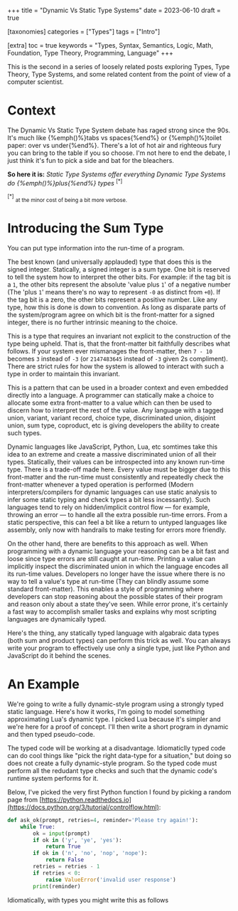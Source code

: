 +++
title = "Dynamic Vs Static Type Systems"
date = 2023-06-10
draft = true

[taxonomies]
categories = ["Types"]
tags = ["Intro"]

[extra]
toc = true
keywords = "Types, Syntax, Semantics, Logic, Math, Foundation, Type Theory, Programming, Language"
+++

This is the second in a series of loosely related posts exploring Types, Type Theory, Type Systems, and some related content from the point of view of a computer scientist.

# Context

The Dynamic Vs Static Type System debate has raged strong since the 90s. It's much like {%emph()%}tabs vs spaces{%end%} or {%emph()%}toilet paper: over vs under{%end%}. There's a lot of hot air and righteous fury you can bring to the table if you so choose. I'm not here to end the debate, I just think it's fun to pick a side and bat for the bleachers.

**So here it is:** *Static Type Systems offer everything Dynamic Type Systems do {%emph()%}plus{%end%} types* <sup>[*]</sup>

<sup>[*]</sup> <sub>at the minor cost of being a bit more verbose.</sub>

# Introducing the Sum Type

You can put type information into the run-time of a program.

The best known (and universally applauded) type that does this is the signed integer. Statically, a signed integer is a sum type. One bit is reserved to tell the system how to interpret the other bits. For example: if the tag bit is a `1`, the other bits represent the absolute 'value plus `1`' of a negative number (The 'plus `1`' means there's no way to represent `-0` as distinct from `+0`). If the tag bit is a zero, the other bits represent a positive number. Like any type, how this is done is down to convention. As long as disparate parts of the system/program agree on which bit is the front-matter for a signed integer, there is no further intrinsic meaning to the choice.

This is a type that requires an invariant not explicit to the construction of the type being upheld. That is, that the front-matter bit faithfully describes what follows. If your system ever mismanages the front-matter, then `7 - 10` becomes `3` instead of `-3` (or `2147483645` instead of `-3` given 2s compliment). There are strict rules for how the system is allowed to interact with such a type in order to maintain this invariant.

This is a pattern that can be used in a broader context and even embedded directly into a language. A programmer can statically make a choice to allocate some extra front-matter to a value which can then be used to discern how to interpret the rest of the value. Any language with a tagged union, variant, variant record, choice type, discriminated union, disjoint union, sum type, coproduct, etc is giving developers the ability to create such types.

Dynamic languages like JavaScript, Python, Lua, etc somtimes take this idea to an extreme and create a massive discriminated union of all their types. Statically, their values can be introspected into any known run-time type. There is a trade-off made here. Every value must be bigger due to this front-matter and the run-time must consistently and repeatedly check the front-matter whenever a typed operation is performed (Modern interpreters/compilers for dynamic languages can use static analysis to infer some static typing and check types a bit less incessantly). Such languages tend to rely on hidden/implicit control flow — for example, throwing an error — to handle all the extra possible run-time errors. From a static perspective, this can feel a bit like a return to untyped languages like assembly, only now with handrails to make testing for errors more friendly.

On the other hand, there are benefits to this approach as well. When programming with a dynamic language your reasoning can be a bit fast and loose since type errors are still caught at run-time. Printing a value can implicitly inspect the discriminated union in which the language encodes all its run-time values. Developers no longer have the issue where there is no way to tell a value's type at run-time (They can blindly assume some standard front-matter). This enables a style of programming where developers can stop reasoning about the possible states of their program and reason only about a state they've seen. While error prone, it's certainly a fast way to accomplish smaller tasks and explains why most scripting languages are dynamically typed.

Here's the thing, any statically typed language with algabraic data types (both sum and product types) can perform this trick as well. You can always write your program to effectively use only a single type, just like Python and JavaScript do it behind the scenes.

# An Example

We're going to write a fully dynamic-style program using a strongly typed static language. Here's how it works, I'm going to model something approximating Lua's dynamic type. I picked Lua because it's simpler and we're here for a proof of concept. I'll then write a short program in dynamic and then typed pseudo-code.

The typed code will be working at a disadvantage. Idiomaticlly typed code can do cool things like "pick the right data-type for a situation," but doing so does not create a fully dynamic-style program. So the typed code must perform all the redudant type checks and such that the dynamic code's runtime system performs for it.

Below, I've picked the very first Python function I found by picking a random page from [https://python.readthedocs.io](https://docs.python.org/3/tutorial/controlflow.html):

```Python
def ask_ok(prompt, retries=4, reminder='Please try again!'):
    while True:
        ok = input(prompt)
        if ok in ('y', 'ye', 'yes'):
            return True
        if ok in ('n', 'no', 'nop', 'nope'):
            return False
        retries = retries - 1
        if retries < 0:
            raise ValueError('invalid user response')
        print(reminder)
```

Idiomatically, with types you might write this as follows

```rust
```
